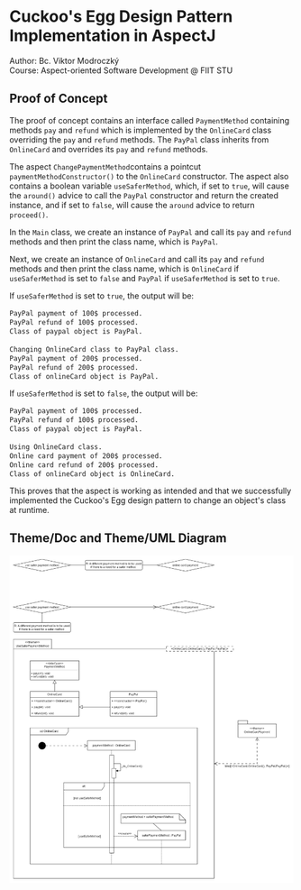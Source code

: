 # Cuckoo's Egg Design Pattern Implementation in AspectJ

Author: Bc. Viktor Modroczký\
Course: Aspect-oriented Software Development @ FIIT STU

## Proof of Concept

The proof of concept contains an interface called `PaymentMethod` containing methods
`pay` and `refund` which is implemented by the `OnlineCard` class overriding the `pay` and
`refund` methods. The `PayPal` class inherits from `OnlineCard` and overrides its
`pay` and `refund` methods.

The aspect `ChangePaymentMethod`contains a pointcut `paymentMethodConstructor()`
to the `OnlineCard` constructor. The aspect also contains a boolean variable
`useSaferMethod`, which, if set to `true`, will cause the `around()` advice to call the
`PayPal` constructor and return the created instance, and if set to `false`, will
cause the `around` advice to return `proceed()`.

In the `Main` class, we create an instance of `PayPal` and call its `pay` and `refund`
methods and then print the class name, which is `PayPal`.

Next, we create an instance of `OnlineCard` and call its `pay` and `refund` methods and
then print the class name, which is `OnlineCard` if `useSaferMethod` is set to `false`
and `PayPal` if `useSaferMethod` is set to `true`.

If `useSaferMethod` is set to `true`, the output will be:

```text
PayPal payment of 100$ processed.
PayPal refund of 100$ processed.
Class of paypal object is PayPal.

Changing OnlineCard class to PayPal class.
PayPal payment of 200$ processed.
PayPal refund of 200$ processed.
Class of onlineCard object is PayPal.
```

If `useSaferMethod` is set to `false`, the output will be:

```text
PayPal payment of 100$ processed.
PayPal refund of 100$ processed.
Class of paypal object is PayPal.

Using OnlineCard class.
Online card payment of 200$ processed.
Online card refund of 200$ processed.
Class of onlineCard object is OnlineCard.
```

This proves that the aspect is working as intended and that we successfully implemented
the Cuckoo's Egg design pattern to change an object's class at runtime.

## Theme/Doc and Theme/UML Diagram

![Theme/Doc and Theme/UML Diagram](./theme-doc-uml.png)